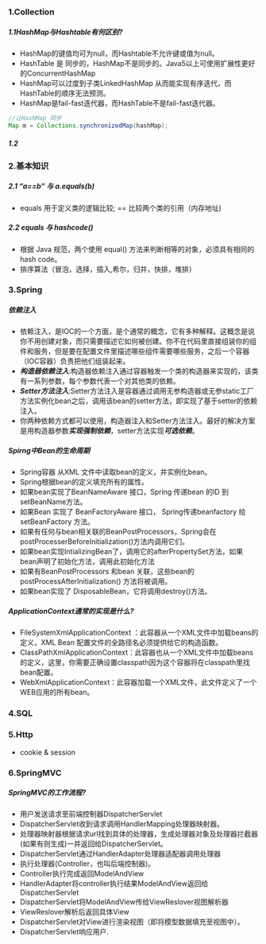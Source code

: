 ### 1.Collection
##### 1.1HashMap与Hashtable有何区别?
- HashMap的键值均可为null，而Hashtable不允许键或值为null。
- HashTable 是 同步的，HashMap不是同步的。Java5以上可使用扩展性更好的ConcurrentHashMap
- HashMap可以过度到子类LinkedHashMap 从而能实现有序迭代，而HashTable的顺序无法预测。
- HashMap是fail-fast迭代器，而HashTable不是fail-fast迭代器。
```java
//让HashMap 同步
Map m = Collections.synchronizedMap(hashMap);
```
##### 1.2
### 2.基本知识
##### 2.1 “a==b” 与 a.equals(b)
- equals 用于定义类的逻辑比较; == 比较两个类的引用（内存地址)
##### 2.2 equals 与 hashcode()
- 根据 Java 规范，两个使用 equal() 方法来判断相等的对象，必须具有相同的 hash code。
- 排序算法（冒泡，选择，插入,希尔，归并，快排，堆排）
### 3.Spring
##### 依赖注入
- 依赖注入，是IOC的一个方面，是个通常的概念，它有多种解释。这概念是说你不用创建对象，而只需要描述它如何被创建。你不在代码里直接组装你的组件和服务，但是要在配置文件里描述哪些组件需要哪些服务，之后一个容器（IOC容器）负责把他们组装起来。
- ***构造器依赖注入***:构造器依赖注入通过容器触发一个类的构造器来实现的，该类有一系列参数，每个参数代表一个对其他类的依赖。
- ***Setter方法注入***:Setter方法注入是容器通过调用无参构造器或无参static工厂 方法实例化bean之后，调用该bean的setter方法，即实现了基于setter的依赖注入。
- 你两种依赖方式都可以使用，构造器注入和Setter方法注入。最好的解决方案是用构造器参数***实现强制依赖***，setter方法实现***可选依赖***。
##### Spirng中Bean的生命周期
- Spring容器 从XML 文件中读取bean的定义，并实例化bean。
- Spring根据bean的定义填充所有的属性。
- 如果bean实现了BeanNameAware 接口，Spring 传递bean 的ID 到 setBeanName方法。
- 如果Bean 实现了 BeanFactoryAware 接口， Spring传递beanfactory 给setBeanFactory 方法。
- 如果有任何与bean相关联的BeanPostProcessors，Spring会在postProcesserBeforeInitialization()方法内调用它们。
- 如果bean实现IntializingBean了，调用它的afterPropertySet方法，如果bean声明了初始化方法，调用此初始化方法
- 如果有BeanPostProcessors 和bean 关联，这些bean的postProcessAfterInitialization() 方法将被调用。
- 如果bean实现了 DisposableBean，它将调用destroy()方法。
##### ApplicationContext通常的实现是什么?
- FileSystemXmlApplicationContext ：此容器从一个XML文件中加载beans的定义，XML Bean 配置文件的全路径名必须提供给它的构造函数。
- ClassPathXmlApplicationContext：此容器也从一个XML文件中加载beans的定义，这里，你需要正确设置classpath因为这个容器将在classpath里找bean配置。
- WebXmlApplicationContext：此容器加载一个XML文件，此文件定义了一个WEB应用的所有bean。
### 4.SQL
### 5.Http
- cookie & session
### 6.SpringMVC
##### SpringMVC的工作流程?
- 用户发送请求至前端控制器DispatcherServlet
- DispatcherServlet收到请求调用HandlerMapping处理器映射器。
- 处理器映射器根据请求url找到具体的处理器，生成处理器对象及处理器拦截器(如果有则生成)一并返回给DispatcherServlet。
- DispatcherServlet通过HandlerAdapter处理器适配器调用处理器
- 执行处理器(Controller，也叫后端控制器)。
- Controller执行完成返回ModelAndView
- HandlerAdapter将controller执行结果ModelAndView返回给DispatcherServlet
- DispatcherServlet将ModelAndView传给ViewReslover视图解析器
- ViewReslover解析后返回具体View
- DispatcherServlet对View进行渲染视图（即将模型数据填充至视图中）。
- DispatcherServlet响应用户.
